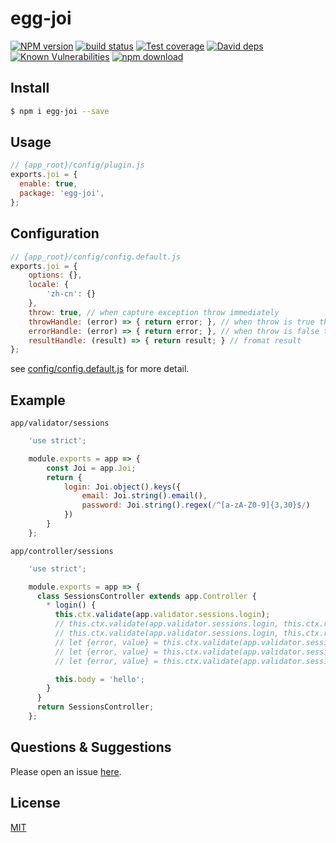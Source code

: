 # egg-joi

[![NPM version][npm-image]][npm-url]
[![build status][travis-image]][travis-url]
[![Test coverage][codecov-image]][codecov-url]
[![David deps][david-image]][david-url]
[![Known Vulnerabilities][snyk-image]][snyk-url]
[![npm download][download-image]][download-url]

[npm-image]: https://img.shields.io/npm/v/egg-joi.svg?style=flat-square
[npm-url]: https://npmjs.org/package/egg-joi
[travis-image]: https://img.shields.io/travis/eggjs/egg-joi.svg?style=flat-square
[travis-url]: https://travis-ci.org/eggjs/egg-joi
[codecov-image]: https://img.shields.io/codecov/c/github/eggjs/egg-joi.svg?style=flat-square
[codecov-url]: https://codecov.io/github/eggjs/egg-joi?branch=master
[david-image]: https://img.shields.io/david/eggjs/egg-joi.svg?style=flat-square
[david-url]: https://david-dm.org/eggjs/egg-joi
[snyk-image]: https://snyk.io/test/npm/egg-joi/badge.svg?style=flat-square
[snyk-url]: https://snyk.io/test/npm/egg-joi
[download-image]: https://img.shields.io/npm/dm/egg-joi.svg?style=flat-square
[download-url]: https://npmjs.org/package/egg-joi

<!--
Description here.
-->

## Install

```bash
$ npm i egg-joi --save
```

## Usage

```js
// {app_root}/config/plugin.js
exports.joi = {
  enable: true,
  package: 'egg-joi',
};
```

## Configuration

```js
// {app_root}/config/config.default.js
exports.joi = {
	options: {},
	locale: {
		'zh-cn': {}
	},
	throw: true, // when capture exception throw immediately
	throwHandle: (error) => { return error; }, // when throw is true the error message format
	errorHandle: (error) => { return error; }, // when throw is false the error message format
	resultHandle: (result) => { return result; } // fromat result
};
```

see [config/config.default.js](config/config.default.js) for more detail.

## Example

`app/validator/sessions`

```js
	'use strict';

	module.exports = app => {
	    const Joi = app.Joi;
	    return {
	        login: Joi.object().keys({
	            email: Joi.string().email(),
	            password: Joi.string().regex(/^[a-zA-Z0-9]{3,30}$/)
	        })
	    }
	};
```

`app/controller/sessions`

```js
	'use strict';

	module.exports = app => {
	  class SessionsController extends app.Controller {
	    * login() {
	      this.ctx.validate(app.validator.sessions.login);
	      // this.ctx.validate(app.validator.sessions.login, this.ctx.request.body);
	      // this.ctx.validate(app.validator.sessions.login, this.ctx.request.body, {abortEarly: false}); see [joi] https://github.com/hapijs/joi/blob/v11.0.1/API.md
	      // let {error, value} = this.ctx.validate(app.validator.sessions.login, false);
	      // let {error, value} = this.ctx.validate(app.validator.sessions.login, this.ctx.request.body, false);
	      // let {error, value} = this.ctx.validate(app.validator.sessions.login, this.ctx.request.body, {abortEarly: false}, false);

	      this.body = 'hello';
	    }
	  }
	  return SessionsController;
	};	
```

## Questions & Suggestions

Please open an issue [here](https://github.com/liuxiaodong/egg-joi/issues).

## License

[MIT](LICENSE)
